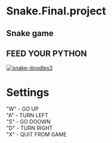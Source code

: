 # Snake.Final.project
## Snake game
## FEED YOUR PYTHON

<a href="https://ibb.co/znsMT6H"><img src="https://i.ibb.co/PmxLvDz/snake-doodles3.jpg" alt="snake-doodles3" border="0"></a>

# Settings

"W" - GO UP  
"A" - TURN LEFT  
"S" - GO DOOWN  
"D" - TURN RIGHT  
"X" - QUIT FROM GAME  

